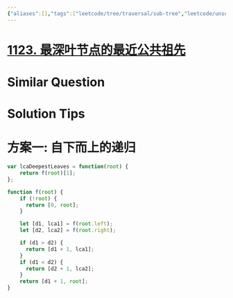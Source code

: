 ```yaml
---
{"aliases":[],"tags":["leetcode/tree/traversal/sub-tree","leetcode/unsolved"],"review-dates":[],"dg-publish":true,"difficulty":"medium","date-created":"2023-09-09-Sat, 8:07:51 pm","date-modified":"2023-09-09-Sat, 8:11:24 pm","permalink":"/programming/basic/leetcode/1123. 最深叶节点的最近公共祖先/","dgPassFrontmatter":true}
---
```



# [1123. 最深叶节点的最近公共祖先](https://leetcode.cn/problems/lowest-common-ancestor-of-deepest-leaves/)

# Similar Question

# Solution Tips

# 方案一: 自下而上的递归

```js
var lcaDeepestLeaves = function(root) {
    return f(root)[1];
};

function f(root) {
    if (!root) {
      return [0, root];
    }

    let [d1, lca1] = f(root.left);
    let [d2, lca2] = f(root.right);

    if (d1 > d2) {
      return [d1 + 1, lca1];
    }
    if (d1 < d2) {
      return [d2 + 1, lca2];
    }
    return [d1 + 1, root];
}
```
